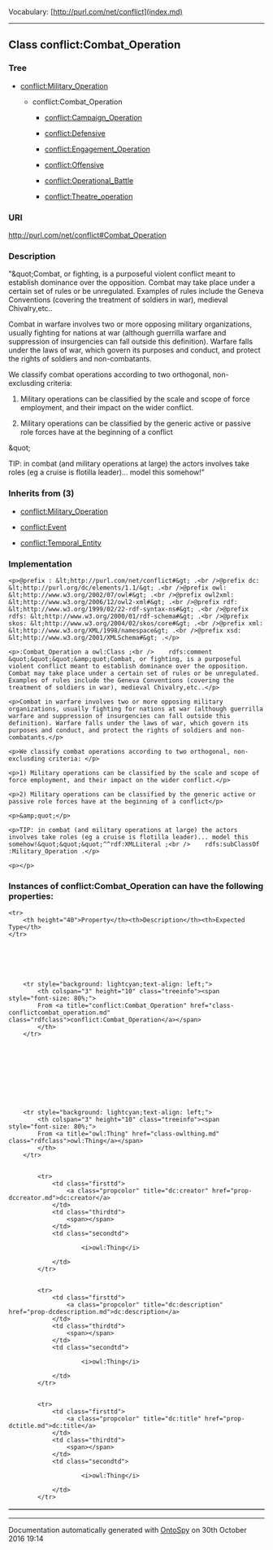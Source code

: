 Vocabulary: [http://purl.com/net/conflict](index.md) 



---	
	




    


## Class conflict:Combat_Operation


### Tree


* [conflict:Military_Operation](class-conflictmilitary_operation.md)

    * conflict:Combat_Operation


        * [conflict:Campaign_Operation](class-conflictcampaign_operation.md) 

        * [conflict:Defensive](class-conflictdefensive.md) 

        * [conflict:Engagement_Operation](class-conflictengagement_operation.md) 

        * [conflict:Offensive](class-conflictoffensive.md) 

        * [conflict:Operational_Battle](class-conflictoperational_battle.md) 

        * [conflict:Theatre_operation](class-conflicttheatre_operation.md) 
        






### URI
http://purl.com/net/conflict#Combat_Operation

### Description
&quot;&amp;quot;Combat, or fighting, is a purposeful violent conflict meant to establish dominance over the opposition. Combat may take place under a certain set of rules or be unregulated. Examples of rules include the Geneva Conventions (covering the treatment of soldiers in war), medieval Chivalry,etc..

Combat in warfare involves two or more opposing military organizations, usually fighting for nations at war (although guerrilla warfare and suppression of insurgencies can fall outside this definition). Warfare falls under the laws of war, which govern its purposes and conduct, and protect the rights of soldiers and non-combatants.

We classify combat operations according to two orthogonal, non-exclusding criteria: 

1) Military operations can be classified by the scale and scope of force employment, and their impact on the wider conflict.

2) Military operations can be classified by the generic active or passive role forces have at the beginning of a conflict

&amp;quot;


TIP: in combat (and military operations at large) the actors involves take roles (eg a cruise is flotilla leader)... model this somehow!&quot;



### Inherits from (3)

- [conflict:Military_Operation](class-conflictmilitary_operation.md)

- [conflict:Event](class-conflictevent.md)

- [conflict:Temporal_Entity](class-conflicttemporal_entity.md)





### Implementation
```
<p>@prefix : &lt;http://purl.com/net/conflict#&gt; .<br />@prefix dc: &lt;http://purl.org/dc/elements/1.1/&gt; .<br />@prefix owl: &lt;http://www.w3.org/2002/07/owl#&gt; .<br />@prefix owl2xml: &lt;http://www.w3.org/2006/12/owl2-xml#&gt; .<br />@prefix rdf: &lt;http://www.w3.org/1999/02/22-rdf-syntax-ns#&gt; .<br />@prefix rdfs: &lt;http://www.w3.org/2000/01/rdf-schema#&gt; .<br />@prefix skos: &lt;http://www.w3.org/2004/02/skos/core#&gt; .<br />@prefix xml: &lt;http://www.w3.org/XML/1998/namespace&gt; .<br />@prefix xsd: &lt;http://www.w3.org/2001/XMLSchema#&gt; .</p>

<p>:Combat_Operation a owl:Class ;<br />    rdfs:comment &quot;&quot;&quot;&amp;quot;Combat, or fighting, is a purposeful violent conflict meant to establish dominance over the opposition. Combat may take place under a certain set of rules or be unregulated. Examples of rules include the Geneva Conventions (covering the treatment of soldiers in war), medieval Chivalry,etc..</p>

<p>Combat in warfare involves two or more opposing military organizations, usually fighting for nations at war (although guerrilla warfare and suppression of insurgencies can fall outside this definition). Warfare falls under the laws of war, which govern its purposes and conduct, and protect the rights of soldiers and non-combatants.</p>

<p>We classify combat operations according to two orthogonal, non-exclusding criteria: </p>

<p>1) Military operations can be classified by the scale and scope of force employment, and their impact on the wider conflict.</p>

<p>2) Military operations can be classified by the generic active or passive role forces have at the beginning of a conflict</p>

<p>&amp;quot;</p>

<p>TIP: in combat (and military operations at large) the actors involves take roles (eg a cruise is flotilla leader)... model this somehow!&quot;&quot;&quot;^^rdf:XMLLiteral ;<br />    rdfs:subClassOf :Military_Operation .</p>

<p></p>
```




### Instances of conflict:Combat_Operation can have the following properties:

<table border="1" cellspacing="3" cellpadding="5" class="classproperties table-hover ">

    <tr>
        <th height="40">Property</th><th>Description</th><th>Expected Type</th>
    </tr>

          

        
            
        
        <tr style="background: lightcyan;text-align: left;">
            <th colspan="3" height="10" class="treeinfo"><span style="font-size: 80%;">
            From <a title="conflict:Combat_Operation" href="class-conflictcombat_operation.md" class="rdfclass">conflict:Combat_Operation</a></span>
            </th>
        </tr>       

            

        

          

        
            
        
        <tr style="background: lightcyan;text-align: left;">
            <th colspan="3" height="10" class="treeinfo"><span style="font-size: 80%;">
            From <a title="owl:Thing" href="class-owlthing.md" class="rdfclass">owl:Thing</a></span>
            </th>
        </tr>       

            
            <tr>
                <td class="firsttd">
                    <a class="propcolor" title="dc:creator" href="prop-dccreator.md">dc:creator</a>         
                </td>
                <td class="thirdtd">
                    <span></span>
                </td>
                <td class="secondtd">
                    
                        <i>owl:Thing</i>
                    
                </td>
            </tr>

            
            <tr>
                <td class="firsttd">
                    <a class="propcolor" title="dc:description" href="prop-dcdescription.md">dc:description</a>         
                </td>
                <td class="thirdtd">
                    <span></span>
                </td>
                <td class="secondtd">
                    
                        <i>owl:Thing</i>
                    
                </td>
            </tr>

            
            <tr>
                <td class="firsttd">
                    <a class="propcolor" title="dc:title" href="prop-dctitle.md">dc:title</a>         
                </td>
                <td class="thirdtd">
                    <span></span>
                </td>
                <td class="secondtd">
                    
                        <i>owl:Thing</i>
                    
                </td>
            </tr>

            

        

    

</table>













---

Documentation automatically generated with [OntoSpy](http://ontospy.readthedocs.org/ "Open") on 30th October 2016 19:14